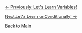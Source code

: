 [<- Previously: Let's Learn Variables!](Math.md)

[Next:Let's Learn unConditionally! ->](Conditionals.md)

[Back to Main](../../README.md)
